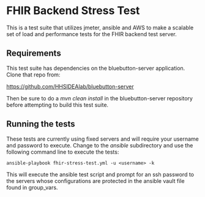 # FHIR Backend Stress Test

This is a test suite that utilizes jmeter, ansible and AWS to make a scalable
set of load and performance tests for the FHIR backend test server.

## Requirements

This test suite has dependencies on the bluebutton-server application.  Clone
that repo from: 

https://github.com/HHSIDEAlab/bluebutton-server

Then be sure to do a _mvn clean install_ in the bluebutton-server repository
before attempting to build this test suite.

## Running the tests

These tests are currently using fixed servers and will require your username and
password to execute.  Change to the _ansible_ subdirectory and use the following
command line to execute the tests:

    ansible-playbook fhir-stress-test.yml -u <username> -k

This will execute the ansible test script and prompt for an ssh password to the
servers whose configurations are protected in the ansible vault file found in
group_vars.

